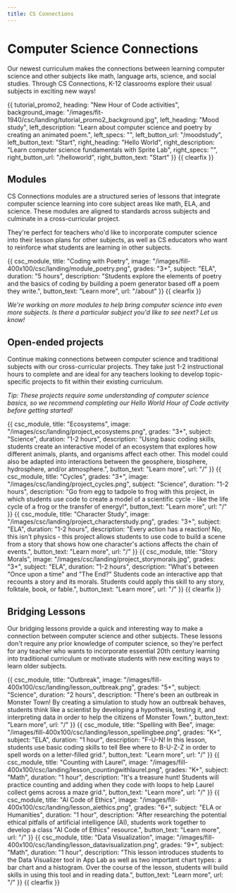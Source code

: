 ```yaml
---
title: CS Connections
---
```


# Computer Science Connections

Our newest curriculum makes the connections between learning computer science and other subjects like math, language arts, science, and social studies. Through CS Connections, K-12 classrooms explore their usual subjects in exciting new ways!

{{ tutorial_promo2, heading: "New Hour of Code activities", background_image: "/images/fit-1940/csc/landing/tutorial_promo2_background.jpg", left_heading: "Mood study", left_description: "Learn about computer science and poetry by creating an animated poem.", left_specs: "", left_button_url: "/moodstudy", left_button_text: "Start", right_heading: "Hello World", right_description: "Learn computer science fundamentals with Sprite Lab", right_specs: "", right_button_url: "/helloworld", right_button_text: "Start" }}
{{ clearfix }}

## Modules

CS Connections modules are a structured series of lessons that integrate computer science learning into core subject areas like math, ELA, and science. These modules are aligned to standards across subjects and culminate in a cross-curricular project.

They're perfect for teachers who'd like to incorporate computer science into their lesson plans for other subjects, as well as CS educators who want to reinforce what students are learning in other subjects.

{{ csc_module, title: "Coding with Poetry", image: "/images/fill-400x100/csc/landing/module_poetry.png", grades: "3+", subject: "ELA", duration: "5 hours", description: "Students explore the elements of poetry and the basics of coding by building a poem generator based off a poem they write.", button_text: "Learn more", url: "/about" }}
{{ clearfix }}

<em>We're working on more modules to help bring computer science into even more subjects. Is there a particular subject you'd like to see next? Let us know!</em>

## Open-ended projects

Continue making connections between computer science and traditional subjects with our cross-curricular projects. They take just 1-2 instructional hours to complete and are ideal for any teachers looking to develop topic-specific projects to fit within their existing curriculum.

<em>Tip: These projects require some understanding of computer science basics, so we recommend completing our Hello World Hour of Code activity before getting started!</em>


{{ csc_module, title: "Ecosystems", image: "/images/csc/landing/project_ecosystems.png", grades: "3+", subject: "Science", duration: "1-2 hours", description: "Using basic coding skills, students create an interactive model of an ecosystem that explores how different animals, plants, and organisms affect each other. This model could also be adapted into interactions between the geosphere, biosphere, hydrosphere, and/or atmosphere.", button_text: "Learn more", url: "/" }}
{{ csc_module, title: "Cycles", grades: "3+", image: "/images/csc/landing/project_cycles.png", subject: "Science", duration: "1-2 hours", description: "Go from egg to tadpole to frog with this project, in which students use code to create a model of a scientific cycle - like the life cycle of a frog or the transfer of energy!", button_text: "Learn more", url: "/" }}
{{ csc_module, title: "Character Study", image: "/images/csc/landing/project_characterstudy.png", grades: "3+", subject: "ELA", duration: "1-2 hours", description: "Every action has a reaction! No, this isn't physics - this project allows students to use code to build a scene from a story that shows how one character's actions affects the chain of events.", button_text: "Learn more", url: "/" }}
{{ csc_module, title: "Story Morals", image: "/images/csc/landing/project_storymorals.jpg", grades: "3+", subject: "ELA", duration: "1-2 hours", description: "What's between \"Once upon a time\" and \"The End?\" Students code an interactive app that recounts a story and its morals. Students could apply this skill to any story, folktale, book, or fable.", button_text: "Learn more", url: "/" }}
{{ clearfix }}

## Bridging Lessons

Our bridging lessons provide a quick and interesting way to make a connection between computer science and other subjects. These lessons don't require any prior knowledge of computer science, so they're perfect for any teacher who wants to incorporate essential 20th century learning into traditional curriculum or motivate students with new exciting ways to learn older subjects.


{{ csc_module, title: "Outbreak", image: "/images/fill-400x100/csc/landing/lesson_outbreak.png", grades: "5+", subject: "Science", duration: "2 hours", description: "There's been an outbreak in Monster Town! By  creating a simulation to study how an outbreak behaves, students think like a scientist by developing a hypothesis, testing it, and interpreting data in order to help the citizens of Monster Town.", button_text: "Learn more", url: "/" }}
{{ csc_module, title: "Spelling with Bee", image: "/images/fill-400x100/csc/landing/lesson_spellingbee.png", grades: "K+", subject: "ELA", duration: "1 hour", description: "F-U-N! In this lesson, students use basic coding skills to tell Bee where to B-U-Z-Z in order to spell words on a letter-filled grid.", button_text: "Learn more", url: "/" }}
{{ csc_module, title: "Counting with Laurel", image: "/images/fill-400x100/csc/landing/lesson_countingwithlaurel.png", grades: "K+", subject: "Math", duration: "1 hour", description: "It's a treasure hunt! Students will practice counting and adding when they code with loops to help Laurel collect gems across a maze grid.", button_text: "Learn more", url: "/" }}
{{ csc_module, title: "AI Code of Ethics", image: "/images/fill-400x100/csc/landing/lesson_aiethics.png", grades: "6+", subject: "ELA or Humanities", duration: "1 hour", description: "After researching the potential ethical pitfalls of artificial intelligence (AI), students work together to develop a class \"AI Code of Ethics\" resource.", button_text: "Learn more", url: "/" }}
{{ csc_module, title: "Data Visualization", image: "/images/fill-400x100/csc/landing/lesson_datavisualization.png", grades: "9+", subject: "Math", duration: "1 hour", description: "This lesson introduces students to the Data Visualizer tool in App Lab as well as two important chart types: a bar chart and a histogram. Over the course of the lesson, students will build skills in using this tool and in reading data.", button_text: "Learn more", url: "/" }}
{{ clearfix }}
